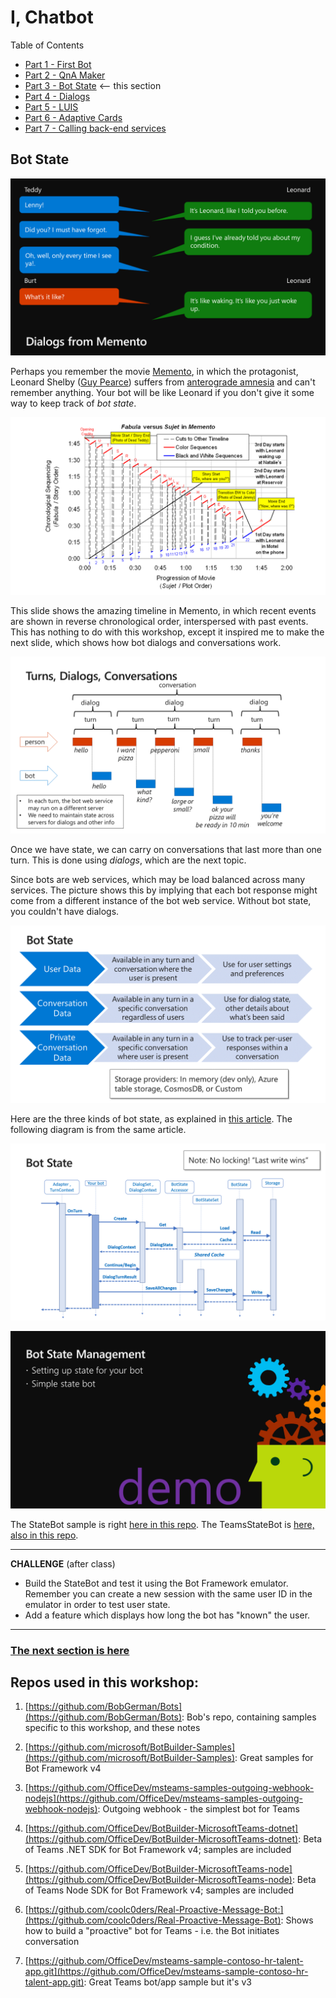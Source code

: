 # I, Chatbot

Table of Contents

* [Part 1 - First Bot](01-FirstBot.md)
* [Part 2 - QnA Maker](02-QnAMaker.md)
* [Part 3 - Bot State](03-State.md) <-- this section
* [Part 4 - Dialogs](04-Dialogs.md)
* [Part 5 - LUIS](05-LUIS.md)
* [Part 6 - Adaptive Cards](06-AdaptiveCards.md)
* [Part 7 - Calling back-end services](07-CallingServices.md)

## Bot State

![Slide](./Slides/Slide24.PNG)

Perhaps you remember the movie [Memento](https://en.wikipedia.org/wiki/Memento_(film)), in which the protagonist, Leonard Shelby
([Guy Pearce](https://en.wikipedia.org/wiki/Guy_Pearce)) suffers from [anterograde amnesia](https://en.wikipedia.org/wiki/Anterograde_amnesia) and can't remember anything. Your bot will be like Leonard if you don't give it some way to keep track of _bot state_.

![Slide](./Slides/Slide25.PNG)

This slide shows the amazing timeline in Memento, in which recent events are shown in reverse chronological order, interspersed with past events. This has nothing to do with this workshop, except it inspired me to make the next slide, which shows how bot dialogs and conversations work.

![Slide](./Slides/Slide26.PNG)

Once we have state, we can carry on conversations that last more than one turn. This is done using _dialogs_, which are the next topic.

Since bots are web services, which may be load balanced across many services. The picture shows this by implying that each bot response might come from a different instance of the bot web service. Without bot state, you couldn't have dialogs. 

![Slide](./Slides/Slide27.PNG)

Here are the three kinds of bot state, as explained in [this article](https://docs.microsoft.com/en-us/azure/bot-service/bot-builder-concept-state). The following diagram is from the same article.

![Slide](./Slides/Slide28.PNG)

![Slide](./Slides/Slide29.PNG)

The StateBot sample is right [here in this repo](../StateBot).
The TeamsStateBot is [here, also in this repo](../TeamsStateBot).

---
__**CHALLENGE**__ (after class)

* Build the StateBot and test it using the Bot Framework emulator. Remember you can create a new session with the same user ID in the emulator in order to test user state.
* Add a feature which displays how long the bot has "known" the user.

---

### [The next section is here](04-Dialogs.md)

## Repos used in this workshop:

1. [https://github.com/BobGerman/Bots](https://github.com/BobGerman/Bots): Bob's repo, containing samples specific to this workshop, and these notes

1. [https://github.com/microsoft/BotBuilder-Samples](https://github.com/microsoft/BotBuilder-Samples): Great samples for Bot Framework v4

1. [https://github.com/OfficeDev/msteams-samples-outgoing-webhook-nodejs](https://github.com/OfficeDev/msteams-samples-outgoing-webhook-nodejs): Outgoing webhook - the simplest bot for Teams

1. [https://github.com/OfficeDev/BotBuilder-MicrosoftTeams-dotnet](https://github.com/OfficeDev/BotBuilder-MicrosoftTeams-dotnet): Beta of Teams .NET SDK for Bot Framework v4; samples are included

1. [https://github.com/OfficeDev/BotBuilder-MicrosoftTeams-node](https://github.com/OfficeDev/BotBuilder-MicrosoftTeams-node): Beta of Teams Node SDK for Bot Framework v4; samples are included

1. [https://github.com/coolc0ders/Real-Proactive-Message-Bot:](https://github.com/coolc0ders/Real-Proactive-Message-Bot): Shows how to build a "proactive" bot for Teams - i.e. the Bot initiates conversation

1. [https://github.com/OfficeDev/msteams-sample-contoso-hr-talent-app.git](https://github.com/OfficeDev/msteams-sample-contoso-hr-talent-app.git): Great Teams bot/app sample but it's v3

